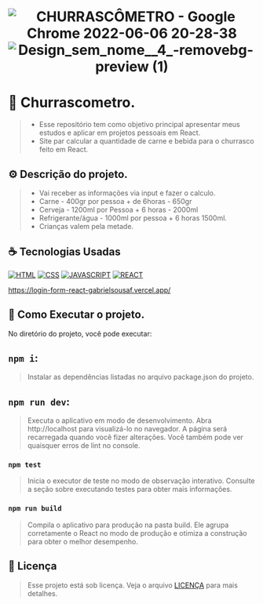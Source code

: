 <h1 align="center" width:100%>
  
![CHURRASCÔMETRO - Google Chrome 2022-06-06 20-28-38](https://user-images.githubusercontent.com/97768716/172265964-0c9f9b6f-9645-4d21-b4f7-d06fa7119fd3.gif)
![Design_sem_nome__4_-removebg-preview (1)](https://user-images.githubusercontent.com/97768716/172266026-bd40aa6d-a1b2-45f2-b65e-b8ca6e11780e.png)

 

# 📱 Churrascometro.
> * Esse repositório tem como objetivo principal apresentar meus estudos e aplicar em projetos pessoais em React.
> * Site par calcular a quantidade de carne e bebida para o churrasco feito em React.
  

## ⚙ Descrição do projeto.
> * Vai receber as informações via input e fazer o calculo.<br>
> * Carne - 400gr por pessoa + de 6horas - 650gr<br>
> * Cerveja - 1200ml por Pessoa + 6 horas - 2000ml<br>
> * Refrigerante/água - 1000ml por pessoa + 6 horas 1500ml.<br>
> * Crianças valem pela metade.  
 

## ☕ Tecnologias Usadas

[![HTML](https://img.shields.io/badge/HTML5-E34F26?style=for-the-badge&logo=html5&logoColor=white)](#)
[![CSS](https://img.shields.io/badge/CSS3-1572B6?style=for-the-badge&logo=css3&logoColor=white)](#)
[![JAVASCRIPT](https://img.shields.io/badge/JavaScript-F7DF1E?style=for-the-badge&logo=javascript&logoColor=black)](#)
[![REACT](https://img.shields.io/badge/React-20232A?style=for-the-badge&logo=react&logoColor=61DAFB)](#)

https://login-form-react-gabrielsousaf.vercel.app/



## 📎 Como Executar o projeto.

No diretório do projeto, você pode executar:

## `npm i`:
> Instalar as dependências listadas no arquivo package.json do projeto.

## `npm run dev`: 
> Executa o aplicativo em modo de desenvolvimento.
> Abra http://localhost para visualizá-lo no navegador.
> A página será recarregada quando você fizer alterações.
> Você também pode ver quaisquer erros de lint no console.

### `npm test`
> Inicia o executor de teste no modo de observação interativo.
> Consulte a seção sobre executando testes para obter mais informações.

### `npm run build`
> Compila o aplicativo para produção na pasta build.
> Ele agrupa corretamente o React no modo de produção e otimiza a construção para obter o melhor desempenho.
   
## 📝 Licença

> Esse projeto está sob licença. Veja o arquivo [LICENÇA](LICENSE) para mais detalhes.


